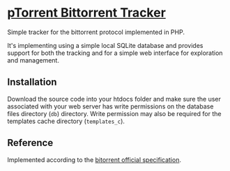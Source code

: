 # [pTorrent Bittorrent Tracker](http://ptorrent.com)

Simple tracker for the bittorrent protocol implemented in PHP.

It's implementing using a simple local SQLite database and provides support for both
the tracking and for a simple web interface for exploration and management.

## Installation

Download the source code into your htdocs folder and make sure the user associated with
your web server has write permissions on the database files directory (`db`) directory.
Write permission may also be required for the templates cache directory (`templates_c`).

## Reference
Implemented according to the [bitorrent official specification](http://wiki.theory.org/BitTorrentSpecification).

